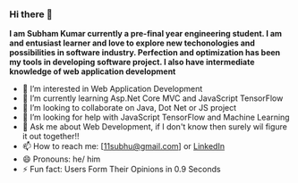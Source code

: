 ### Hi there 👋

**I am Subham Kumar currently a pre-final year engineering student. I am and entusiast learner and love to explore new techonologies and possibilities in software industry. Perfection and optimization has been my tools in developing software project. I also have intermediate knowledge of web application development**  
  

- 👀 I’m interested in Web Application Development
- 🌱 I’m currently learning Asp.Net Core MVC and JavaScript TensorFlow
- 👯 I’m looking to collaborate on Java, Dot Net or JS project
- 🤔 I’m looking for help with JavaScript TensorFlow and Machine Learning
- 💬 Ask me about Web Development, if I don't know then surely wil figure it out together!!
- 📫 How to reach me: [11subhu@gmail.com] or [LinkedIn](https://www.linkedin.com/in/subham-kumar-3133781b0?lipi=urn%3Ali%3Apage%3Ad_flagship3_profile_view_base_contact_details%3BJRo7XDNXTaKoihLC5uhL9w%3D%3D)
- 😄 Pronouns: he/ him
- ⚡ Fun fact: Users Form Their Opinions in 0.9 Seconds
